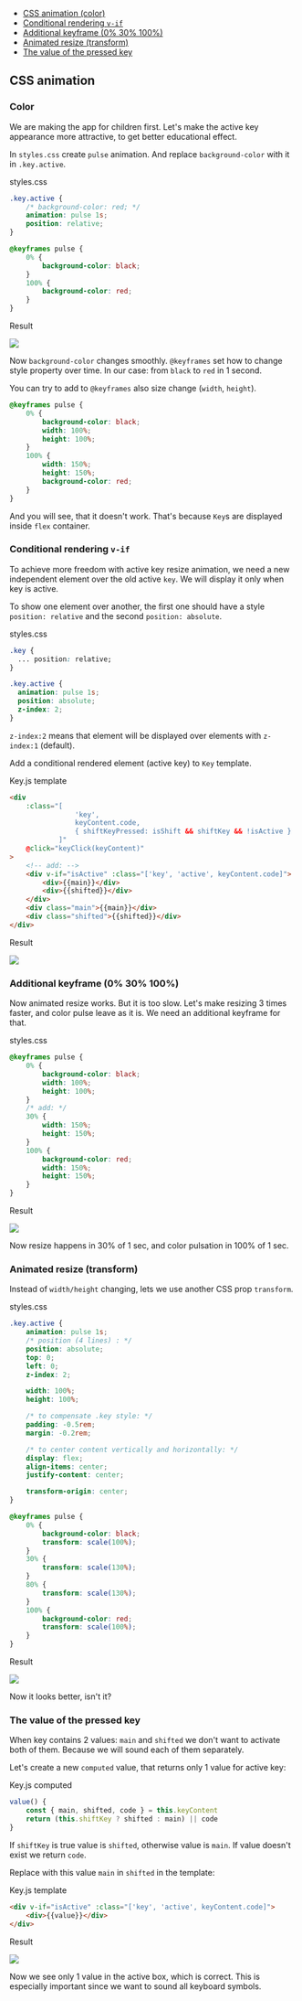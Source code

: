 - [CSS animation (color)](#css-animation-color)
- [Conditional rendering `v-if`](#conditional-rendering-v-if)
- [Additional keyframe (0% 30% 100%)](#additional-keyframe-0-30-100)
- [Animated resize (transform)](#animated-resize-transform)
- [The value of the pressed key](#the-value-of-the-pressed-key)

## CSS animation

### Color

We are making the app for children first. Let's make the active key appearance more attractive, to get better educational effect.

In `styles.css` create `pulse` animation. And replace `background-color` with it in `.key.active`.

styles.css

```css
.key.active {
	/* background-color: red; */
	animation: pulse 1s;
	position: relative;
}

@keyframes pulse {
	0% {
		background-color: black;
	}
	100% {
		background-color: red;
	}
}
```

Result

![](./images/Peek%202022-06-16%2014-58.gif)

Now `background-color` changes smoothly. `@keyframes` set how to change style property over time. In our case: from `black` to `red` in 1 second.

You can try to add to `@keyframes` also size change (`width`, `height`).

```css
@keyframes pulse {
	0% {
		background-color: black;
		width: 100%;
		height: 100%;
	}
	100% {
		width: 150%;
		height: 150%;
		background-color: red;
	}
}
```

And you will see, that it doesn't work. That's because `Key`s are displayed inside `flex` container.

### Conditional rendering `v-if`

To achieve more freedom with active key resize animation, we need a new independent element over the old active `key`. We will display it only when key is active.

To show one element over another, the first one should have a style `position: relative` and the second `position: absolute`.

styles.css

```css
.key {
  ... position: relative;
}

.key.active {
  animation: pulse 1s;
  position: absolute;
  z-index: 2;
}
```

`z-index:2` means that element will be displayed over elements with `z-index:1` (default).

Add a conditional rendered element (active key) to `Key` template.

Key.js template

```html
<div
	:class="[
				'key', 
				keyContent.code, 
				{ shiftKeyPressed: isShift && shiftKey && !isActive }
			]"
	@click="keyClick(keyContent)"
>
	<!-- add: -->
	<div v-if="isActive" :class="['key', 'active', keyContent.code]">
		<div>{{main}}</div>
		<div>{{shifted}}</div>
	</div>
	<div class="main">{{main}}</div>
	<div class="shifted">{{shifted}}</div>
</div>
```

Result

![](./images/Peek%202022-06-16%2016-46.gif)

### Additional keyframe (0% 30% 100%)

Now animated resize works. But it is too slow. Let's make resizing 3 times faster, and color pulse leave as it is. We need an additional keyframe for that.

styles.css

```css
@keyframes pulse {
	0% {
		background-color: black;
		width: 100%;
		height: 100%;
	}
	/* add: */
	30% {
		width: 150%;
		height: 150%;
	}
	100% {
		background-color: red;
		width: 150%;
		height: 150%;
	}
}
```

Result

![](./images/Peek%202022-06-16%2016-52.gif)

Now resize happens in 30% of 1 sec, and color pulsation in 100% of 1 sec.

### Animated resize (transform)

Instead of `width/height` changing, lets we use another CSS prop `transform`.

styles.css

```css
.key.active {
	animation: pulse 1s;
	/* position (4 lines) : */
	position: absolute;
	top: 0;
	left: 0;
	z-index: 2;

	width: 100%;
	height: 100%;

	/* to compensate .key style: */
	padding: -0.5rem;
	margin: -0.2rem;

	/* to center content vertically and horizontally: */
	display: flex;
	align-items: center;
	justify-content: center;

	transform-origin: center;
}

@keyframes pulse {
	0% {
		background-color: black;
		transform: scale(100%);
	}
	30% {
		transform: scale(130%);
	}
	80% {
		transform: scale(130%);
	}
	100% {
		background-color: red;
		transform: scale(100%);
	}
}
```

Result

![](./images/Peek%202022-06-16%2018-27.gif)

Now it looks better, isn't it?

### The value of the pressed key

When key contains 2 values: `main` and `shifted` we don't want to activate both of them. Because we will sound each of them separately.

Let's create a new `computed` value, that returns only 1 value for active key:

Key.js computed

```js
value() {
	const { main, shifted, code } = this.keyContent
	return (this.shiftKey ? shifted : main) || code
}

```

If `shiftKey` is true value is `shifted`, otherwise value is `main`. If value doesn't exist we return `code`.

Replace with this value `main` in `shifted` in the template:

Key.js template

```html
<div v-if="isActive" :class="['key', 'active', keyContent.code]">
	<div>{{value}}</div>
</div>
```

Result

![](./images/Peek%202022-06-16%2018-59.gif)

Now we see only 1 value in the active box, which is correct. This is especially important since we want to sound all keyboard symbols.

